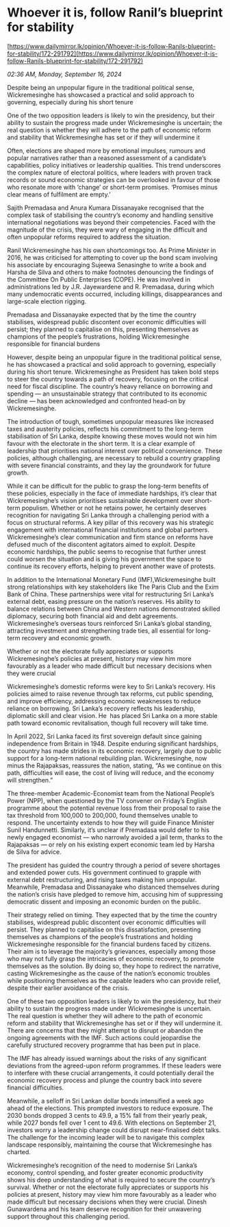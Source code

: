 # Whoever it is, follow Ranil’s blueprint for stability

[https://www.dailymirror.lk/opinion/Whoever-it-is-follow-Ranils-blueprint-for-stability/172-291792](https://www.dailymirror.lk/opinion/Whoever-it-is-follow-Ranils-blueprint-for-stability/172-291792)

*02:36 AM, Monday, September 16, 2024*

Despite being an unpopular figure in the traditional political sense, Wickremesinghe has showcased a practical and solid approach to governing, especially during his short tenure

One of the two opposition leaders is likely to win the presidency, but their ability to sustain the progress made under Wickremesinghe is uncertain; the real question is whether they will adhere to the path of economic reform and stability that Wickremesinghe has set or if they will undermine it

Often, elections are shaped more by emotional impulses, rumours and popular narratives rather than a reasoned assessment of a candidate’s capabilities, policy initiatives or leadership qualities. This trend underscores the complex nature of electoral politics, where leaders with proven track records or sound economic strategies can be overlooked in favour of those who resonate more with ‘change’ or short-term promises. ‘Promises minus clear means of fulfilment are empty.’

Sajith Premadasa and Anura Kumara Dissanayake recognised that the complex task of stabilising the country’s economy and handling sensitive international negotiations was beyond their competencies. Faced with the magnitude of the crisis, they were wary of engaging in the difficult and often unpopular reforms required to address the situation.

Ranil Wickremesinghe has his own shortcomings too. As Prime Minister in 2016, he was criticised for attempting to cover up the bond scam involving his associate by encouraging Sujeewa Senasinghe to write a book and Harsha de Silva and others to make footnotes denouncing the findings of the Committee On Public Enterprises (COPE). He was involved in administrations led by J.R. Jayewardene and R. Premadasa, during which many undemocratic events occurred, including killings, disappearances and large-scale election rigging.

Premadasa and Dissanayake expected that by the time the country stabilises, widespread public discontent over economic difficulties will persist; they planned to capitalise on this, presenting themselves as champions of the people’s frustrations, holding Wickremesinghe responsible for financial burdens

However, despite being an unpopular figure in the traditional political sense, he has showcased a practical and solid approach to governing, especially during his short tenure. Wickremesinghe as President has taken bold steps to steer the country towards a path of recovery, focusing on the critical need for fiscal discipline. The country’s heavy reliance on borrowing and spending — an unsustainable strategy that contributed to its economic decline — has been acknowledged and confronted head-on by Wickremesinghe.

The introduction of tough, sometimes unpopular measures like increased taxes and austerity policies, reflects his commitment to the long-term stabilisation of Sri Lanka, despite knowing these moves would not win him favour with the electorate in the short term. It is a clear example of leadership that prioritises national interest over political convenience. These policies, although challenging, are necessary to rebuild a country grappling with severe financial constraints, and they lay the groundwork for future growth.

While it can be difficult for the public to grasp the long-term benefits of these policies, especially in the face of immediate hardships, it’s clear that Wickremesinghe’s vision prioritises sustainable development over short-term populism. Whether or not he retains power, he certainly deserves recognition for navigating Sri Lanka through a challenging period with a focus on structural reforms. A key pillar of this recovery was his strategic engagement with international financial institutions and global partners. Wickremesinghe’s clear communication and firm stance on reforms have defused much of the discontent agitators aimed to exploit. Despite economic hardships, the public seems to recognise that further unrest could worsen the situation and is giving his government the space to continue its recovery efforts, helping to prevent another wave of protests.

In addition to the International Monetary Fund (IMF),Wickremesinghe built strong relationships with key stakeholders like The Paris Club and the Exim Bank of China. These partnerships were vital for restructuring Sri Lanka’s external debt, easing pressure on the nation’s reserves. His ability to balance relations between China and Western nations demonstrated skilled diplomacy, securing both financial aid and debt agreements. Wickremesinghe’s overseas tours reinforced Sri Lanka’s global standing, attracting investment and strengthening trade ties, all essential for long-term recovery and economic growth.

Whether or not the electorate fully appreciates or supports Wickremesinghe’s policies at present, history may view him more favourably as a leader who made difficult but necessary decisions when they were crucial

Wickremesinghe’s domestic reforms were key to Sri Lanka’s recovery. His policies aimed to raise revenue through tax reforms, cut public spending, and improve efficiency, addressing economic weaknesses to reduce reliance on borrowing. Sri Lanka’s recovery reflects his leadership, diplomatic skill and clear vision. He  has placed Sri Lanka on a more stable path toward economic revitalisation, though full recovery will take time.

In April 2022, Sri Lanka faced its first sovereign default since gaining independence from Britain in 1948. Despite enduring significant hardships, the country has made strides in its economic recovery, largely due to public support for a long-term national rebuilding plan. Wickremesinghe, now minus the Rajapaksas, reassures the nation, stating, “As we continue on this path, difficulties will ease, the cost of living will reduce, and the economy will strengthen.”

The three-member Academic-Economist team from the National People’s Power (NPP), when questioned by the TV convener on Friday’s English programme about the potential revenue loss from their proposal to raise the tax threshold from 100,000 to 200,000, found themselves unable to respond. The uncertainty extends to how they will guide Finance Minister Sunil Handunnetti. Similarly, it’s unclear if Premadasa would defer to his newly engaged economist — who narrowly avoided a jail term, thanks to the Rajapaksas — or rely on his existing expert economic team led by Harsha de Silva for advice.

The president has guided the country through a period of severe shortages and extended power cuts. His government continued to grapple with external debt restructuring, and rising taxes making him unpopular. Meanwhile, Premadasa and Dissanayake who distanced themselves during the nation’s crisis have pledged to remove him, accusing him of suppressing democratic dissent and imposing an economic burden on the public.

Their strategy relied on timing. They expected that by the time the country stabilises, widespread public discontent over economic difficulties will persist. They planned to capitalise on this dissatisfaction, presenting themselves as champions of the people’s frustrations and holding Wickremesinghe responsible for the financial burdens faced by citizens. Their aim is to leverage the majority’s grievances, especially among those who may not fully grasp the intricacies of economic recovery, to promote themselves as the solution. By doing so, they hope to redirect the narrative, casting Wickremesinghe as the cause of the nation’s economic troubles while positioning themselves as the capable leaders who can provide relief, despite their earlier avoidance of the crisis.

One of these two opposition leaders is likely to win the presidency, but their ability to sustain the progress made under Wickremesinghe is uncertain. The real question is whether they will adhere to the path of economic reform and stability that Wickremesinghe has set or if they will undermine it. There are concerns that they might attempt to disrupt or abandon the ongoing agreements with the IMF. Such actions could jeopardise the carefully structured recovery programme that has been put in place.

The IMF has already issued warnings about the risks of any significant deviations from the agreed-upon reform programmes. If these leaders were to interfere with these crucial arrangements, it could potentially derail the economic recovery process and plunge the country back into severe financial difficulties.

Meanwhile, a selloff in Sri Lankan dollar bonds intensified a week ago ahead of the elections. This prompted investors to reduce exposure. The 2030 bonds dropped 3 cents to 49.9, a 15% fall from their yearly peak, while 2027 bonds fell over 1 cent to 49.6. With elections on September 21, investors worry a leadership change could disrupt near-finalised debt talks. The challenge for the incoming leader will be to navigate this complex landscape responsibly, maintaining the course that Wickremesinghe has charted.

Wickremesinghe’s recognition of the need to modernise Sri Lanka’s economy, control spending, and foster greater economic productivity shows his deep understanding of what is required to secure the country’s survival. Whether or not the electorate fully appreciates or supports his policies at present, history may view him more favourably as a leader who made difficult but necessary decisions when they were crucial. Dinesh Gunawardena and his team deserve recognition for their unwavering support throughout this challenging period.


